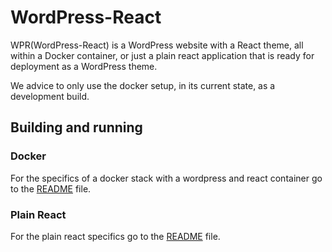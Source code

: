 # WordPress-React
WPR(WordPress-React) is a WordPress website with a React theme, all within a Docker container, or just a plain react application that is ready for deployment as a WordPress theme. 

We advice to only use the docker setup, in its current state, as a development build. 

## Building and running

### Docker
For the specifics of a docker stack with a wordpress and react container go to the [README](./Docker/README.md) file. 

### Plain React
For the plain react specifics go to the [README](./React/README.md) file.
